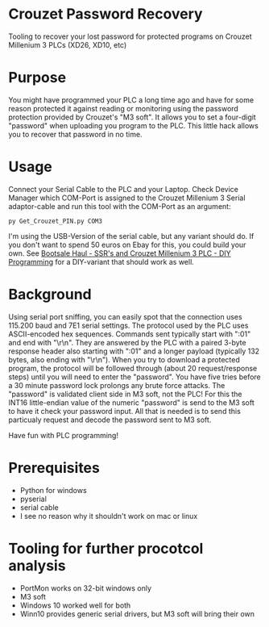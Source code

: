# Crouzet Password Recovery
Tooling to recover your lost password for protected programs on Crouzet Millenium 3 PLCs (XD26, XD10, etc)

# Purpose
You might have programmed your PLC a long time ago and have for some reason protected it against reading or monitoring using the password protection provided by Crouzet's "M3 soft". It allows you to set a four-digit "password" when uploading you program to the PLC. This little hack allows you to recover that password in no time.

# Usage
Connect your Serial Cable to the PLC and your Laptop. Check Device Manager which COM-Port is assigned to the Crouzet Millenium 3 Serial adaptor-cable and run this tool with the COM-Port as an argument:

```
py Get_Crouzet_PIN.py COM3
```

I'm using the USB-Version of the serial cable, but any variant should do. If you don't want to spend 50 euros on Ebay for this, you could build your own. See [Bootsale Haul - SSR's and Crouzet Millenium 3 PLC - DIY Programming](https://youtu.be/k1yhU4jOdg8?t=680) for a DIY-variant that should work as well.

# Background
Using serial port sniffing, you can easily spot that the connection uses 115.200 baud and 7E1 serial settings. The protocol used by the PLC uses ASCII-encoded hex sequences. Commands sent typically start with ":01" and end with "\r\n". They are answered by the PLC with a paired 3-byte response header also starting with ":01" and a longer payload (typically 132 bytes, also ending with "\r\n"). 
When you try to download a protected program, the protocol will be followed through (about 20 request/response steps) until you will need to enter the "password".
You have five tries before a 30 minute password lock prolongs any brute force attacks.
The "password" is validated client side in M3 soft, not the PLC! For this the INT16 little-endian value of the numeric "password" is send to the M3 soft to have it check your password input.
All that is needed is to send this particualy request and decode the password sent to M3 soft.

Have fun with PLC programming!

# Prerequisites
- Python for windows
- pyserial 
- serial cable
- I see no reason why it shouldn't work on mac or linux

# Tooling for further procotcol analysis
- PortMon works on 32-bit windows only
- M3 soft
- Windows 10 worked well for both
- Winn10 provides generic serial drivers, but M3 soft will bring their own
